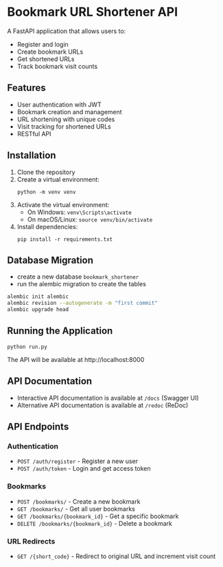 # Bookmark URL Shortener API

A FastAPI application that allows users to:
- Register and login
- Create bookmark URLs
- Get shortened URLs
- Track bookmark visit counts

## Features

- User authentication with JWT
- Bookmark creation and management
- URL shortening with unique codes
- Visit tracking for shortened URLs
- RESTful API

## Installation

1. Clone the repository
2. Create a virtual environment:
   ```
   python -m venv venv
   ```
3. Activate the virtual environment:
   - On Windows: `venv\Scripts\activate`
   - On macOS/Linux: `source venv/bin/activate`
4. Install dependencies:
   ```
   pip install -r requirements.txt
   ```

## Database Migration

* create a new database `bookmark_shortener`
* run the alembic migration to create the tables
```bash
alembic init alembic
alembic revision --autogenerate -m "first commit"
alembic upgrade head
```

## Running the Application

```
python run.py
```

The API will be available at http://localhost:8000

## API Documentation

- Interactive API documentation is available at `/docs` (Swagger UI)
- Alternative API documentation is available at `/redoc` (ReDoc)

## API Endpoints

### Authentication

- `POST /auth/register` - Register a new user
- `POST /auth/token` - Login and get access token

### Bookmarks

- `POST /bookmarks/` - Create a new bookmark
- `GET /bookmarks/` - Get all user bookmarks
- `GET /bookmarks/{bookmark_id}` - Get a specific bookmark
- `DELETE /bookmarks/{bookmark_id}` - Delete a bookmark

### URL Redirects

- `GET /{short_code}` - Redirect to original URL and increment visit count